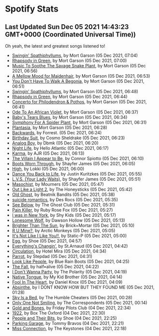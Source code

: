 
# Spotify Stats
## Last Updated Sun Dec 05 2021 14:43:23 GMT+0000 (Coordinated Universal Time))

Oh yeah, the latest and greatest songs listened to!

- [Swingin' Spathiphyllums](https://www.last.fm/music/Mort+Garson/_/Swingin%27+Spathiphyllums), by Mort Garson (05 Dec 2021, 07:04)
- [Rhapsody in Green](https://www.last.fm/music/Mort+Garson/_/Rhapsody+in+Green), by Mort Garson (05 Dec 2021, 07:00)
- [Music To Soothe The Savage Snake Plant](https://www.last.fm/music/Mort+Garson/_/Music+To+Soothe+The+Savage+Snake+Plant), by Mort Garson (05 Dec 2021, 06:56)
- [A Mellow Mood for Maidenhair](https://www.last.fm/music/Mort+Garson/_/A+Mellow+Mood+for+Maidenhair), by Mort Garson (05 Dec 2021, 06:53)
- [You Don't Have To Walk A Begonia](https://www.last.fm/music/Mort+Garson/_/You+Don%27t+Have+To+Walk+A+Begonia), by Mort Garson (05 Dec 2021, 06:51)
- [Swingin' Spathiphyllums](https://www.last.fm/music/Mort+Garson/_/Swingin%27+Spathiphyllums), by Mort Garson (05 Dec 2021, 06:48)
- [Rhapsody in Green](https://www.last.fm/music/Mort+Garson/_/Rhapsody+in+Green), by Mort Garson (05 Dec 2021, 06:44)
- [Concerto for Philodendron & Pothos](https://www.last.fm/music/Mort+Garson/_/Concerto+for+Philodendron+&+Pothos), by Mort Garson (05 Dec 2021, 06:41)
- [Ode To An African Violet](https://www.last.fm/music/Mort+Garson/_/Ode+To+An+African+Violet), by Mort Garson (05 Dec 2021, 06:37)
- [Baby's Tears Blues](https://www.last.fm/music/Mort+Garson/_/Baby%27s+Tears+Blues), by Mort Garson (05 Dec 2021, 06:34)
- [Symphony For A Spider Plant](https://www.last.fm/music/Mort+Garson/_/Symphony+For+A+Spider+Plant), by Mort Garson (05 Dec 2021, 06:31)
- [Plantasia](https://www.last.fm/music/Mort+Garson/_/Plantasia), by Mort Garson (05 Dec 2021, 06:28)
- [Backwards](https://www.last.fm/music/Forrest./_/Backwards), by Forrest. (05 Dec 2021, 06:24)
- [Birthday Suit](https://www.last.fm/music/Cosmo+Sheldrake/_/Birthday+Suit), by Cosmo Sheldrake (05 Dec 2021, 06:23)
- [Analog Boy](https://www.last.fm/music/Dbmk/_/Analog+Boy), by Dbmk (05 Dec 2021, 06:20)
- [Night Life](https://www.last.fm/music/Hello+Atlantic/_/Night+Life), by Hello Atlantic (05 Dec 2021, 06:17)
- [Karma](https://www.last.fm/music/AJR/_/Karma), by AJR (05 Dec 2021, 06:13)
- [The Villain I Appear to Be](https://www.last.fm/music/Connor+Spiotto/_/The+Villain+I+Appear+to+Be), by Connor Spiotto (05 Dec 2021, 06:10)
- [Boots Worn Through](https://www.last.fm/music/Shayfer+James/_/Boots+Worn+Through), by Shayfer James (05 Dec 2021, 06:05)
- [High](https://www.last.fm/music/Lokki/_/High), by Lokki (05 Dec 2021, 06:00)
- [Dance You Back to Life](https://www.last.fm/music/Justin+Kuritzkes/_/Dance+You+Back+to+Life), by Justin Kuritzkes (05 Dec 2021, 05:55)
- [L.V.S. (Your Lady Waits)](https://www.last.fm/music/Shayfer+James/_/L.V.S.+(Your+Lady+Waits)), by Shayfer James (05 Dec 2021, 05:51)
- [Masochist](https://www.last.fm/music/Mourners/_/Masochist), by Mourners (05 Dec 2021, 05:47)
- [Out Like a Light 2](https://www.last.fm/music/The+Honeysticks/_/Out+Like+a+Light+2), by The Honeysticks (05 Dec 2021, 05:42)
- [Old Ghost](https://www.last.fm/music/Beatnik+Bandits/_/Old+Ghost), by Beatnik Bandits (05 Dec 2021, 05:38)
- [suicide romantics](https://www.last.fm/music/Des+Rocs/_/suicide+romantics), by Des Rocs (05 Dec 2021, 05:35)
- [See Below](https://www.last.fm/music/The+Ghost+Club/_/See+Below), by The Ghost Club (05 Dec 2021, 05:31)
- [Pain Killer](https://www.last.fm/music/Ruby+Rose+Fox/_/Pain+Killer), by Ruby Rose Fox (05 Dec 2021, 05:27)
- [I was in New York](https://www.last.fm/music/Shy+Kids/_/I+was+in+New+York), by Shy Kids (05 Dec 2021, 05:17)
- [Lonesome Wolf](https://www.last.fm/music/Dawson+Hollow/_/Lonesome+Wolf), by Dawson Hollow (05 Dec 2021, 05:13)
- [Brighter Than The Sun](https://www.last.fm/music/Brick%252BMortar/_/Brighter+Than+The+Sun), by Brick+Mortar (05 Dec 2021, 05:10)
- [R U Mine?](https://www.last.fm/music/Arctic+Monkeys/_/R+U+Mine%3F), by Arctic Monkeys (05 Dec 2021, 05:05)
- [It's Not Like I Like You!!](https://www.last.fm/music/Static-P/_/It%27s+Not+Like+I+Like+You!!), by Static-P (05 Dec 2021, 05:00)
- [Egg](https://www.last.fm/music/Shoe/_/Egg), by Shoe (05 Dec 2021, 04:57)
- [Everything's Changin'](https://www.last.fm/music/St.Arnaud/_/Everything%27s+Changin%27), by St.Arnaud (05 Dec 2021, 04:42)
- [Circulation](https://www.last.fm/music/Hotel+Mira/_/Circulation), by Hotel Mira (05 Dec 2021, 04:34)
- [Parrot](https://www.last.fm/music/Stepdad/_/Parrot), by Stepdad (05 Dec 2021, 04:31)
- [Look Like People](https://www.last.fm/music/Blue+Rain+Boots/_/Look+Like+People), by Blue Rain Boots (05 Dec 2021, 04:25)
- [The Fall](https://www.last.fm/music/half%E2%80%A2alive/_/The+Fall), by half•alive (05 Dec 2021, 04:22)
- [I Don't Wanna Party](https://www.last.fm/music/The+Polarity/_/I+Don%27t+Wanna+Party), by The Polarity (05 Dec 2021, 04:19)
- [Native Tongue](https://www.last.fm/music/My+Kid+Brother/_/Native+Tongue), by My Kid Brother (05 Dec 2021, 04:14)
- [Fool In The Heart](https://www.last.fm/music/Daniel+Knox/_/Fool+In+The+Heart), by Daniel Knox (05 Dec 2021, 04:09)
- [Absinthe](https://www.last.fm/music/I+DONT+KNOW+HOW+BUT+THEY+FOUND+ME/_/Absinthe), by I DONT KNOW HOW BUT THEY FOUND ME (05 Dec 2021, 01:28)
- [Sky Is a Bed](https://www.last.fm/music/The+Humble+Cheaters/_/Sky+Is+a+Bed), by The Humble Cheaters (05 Dec 2021, 00:28)
- [Only One Not Smiling](https://www.last.fm/music/The+Correspondents/_/Only+One+Not+Smiling), by The Correspondents (05 Dec 2021, 00:14)
- [Gold and Bones](https://www.last.fm/music/Friday+Pilots+Club/_/Gold+and+Bones), by Friday Pilots Club (04 Dec 2021, 22:34)
- [1922](https://www.last.fm/music/Box+The+Oxford/_/1922), by Box The Oxford (04 Dec 2021, 22:30)
- [People and Their Bits](https://www.last.fm/music/Shoe/_/People+and+Their+Bits), by Shoe (04 Dec 2021, 22:25)
- [Parking Garage](https://www.last.fm/music/Tommy+Bravos/_/Parking+Garage), by Tommy Bravos (04 Dec 2021, 22:21)
- [Miss Connection](https://www.last.fm/music/The+Keystones/_/Miss+Connection), by The Keystones (04 Dec 2021, 22:18)
